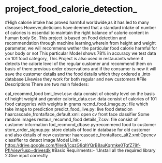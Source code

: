 # project_food_calorie_detection_
#High calorie intake has proved harmful worldwide,as it has led to many diseases 
However,dieticians have deemed that a standard intake of number of calories is essential to maintain the right balance of calorie content 
in human body
So, This project is based on Food detection and recommendation through machine learning,wherein from height and weight parameter, we will recommens wether the particular food calorie harmful for your body or not
This particular Model shows 78% in accuracy we test data on 101 food category, This Project is also used in restaurants where it detects
the calorie level of the regular customer and recommend them on basis of there previous order observations and if the consumer is new it will save the customer details and the food details which they ordered a ,into database
Likewise they work for both regular and new customers
#File Descriptions
There are two main foleders:

cal_recommd_food
bmi_level.csv: data consist of obesity level on the basis of height weight and gender
calorie_data.csv: data consist of calories of 101 food categories with weights in grams
recmd_food_image.py: file which take image to prediction
predict_food_live.py: live food detecion
haarcascade_frontalface_default.xml: open cv front face classifier
Some random images
restaur_recomnd_food
details_7.csv: file consist of customer information
fod_recmond_dbase.py:recommend food to customer
store_order_signup.py: store details of food in database for old customer and also details of new customer
haarcascade_frontalface_alt2.xml:Opencv classifier to detect image
Model Link:-
https://drive.google.com/file/d/1cqzG8qhYQrB8auKqrmke0TgfZ78f-Pfl/view?usp=drivesdk
#Basic Requirments:-
1.Install all the required library
2.Give input correctly
